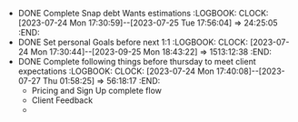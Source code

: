 - DONE Complete Snap debt Wants estimations
  :LOGBOOK:
  CLOCK: [2023-07-24 Mon 17:30:59]--[2023-07-25 Tue 17:56:04] =>  24:25:05
  :END:
- DONE Set personal Goals before next 1:1
  :LOGBOOK:
  CLOCK: [2023-07-24 Mon 17:30:44]--[2023-09-25 Mon 18:43:22] =>  1513:12:38
  :END:
- DONE Complete following things before thursday to meet client expectations
  :LOGBOOK:
  CLOCK: [2023-07-24 Mon 17:40:08]--[2023-07-27 Thu 01:58:25] =>  56:18:17
  :END:
	- Pricing and Sign Up complete flow
	- Client Feedback
	-